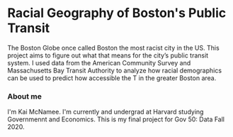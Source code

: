 # Racial Geography of Boston's Public Transit
The Boston Globe once called Boston the most racist city in the US. This project
aims to figure out what that means for the city’s public transit system. I used
data from the American Community Survey and Massachusetts Bay Transit Authority
to analyze how racial demographics can be used to predict how accessible the T
in the greater Boston area.

### About me
I'm Kai McNamee. I'm currently and undergrad at Harvard studying Governmennt and
Economics. This is my final project for Gov 50: Data Fall 2020.